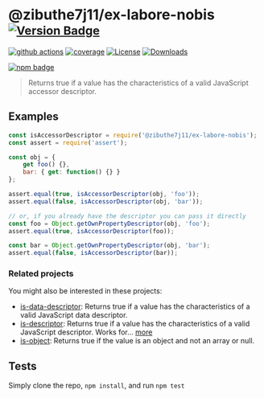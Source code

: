 # @zibuthe7j11/ex-labore-nobis <sup>[![Version Badge][npm-version-svg]][package-url]</sup>

[![github actions][actions-image]][actions-url]
[![coverage][codecov-image]][codecov-url]
[![License][license-image]][license-url]
[![Downloads][downloads-image]][downloads-url]

[![npm badge][npm-badge-png]][package-url]

> Returns true if a value has the characteristics of a valid JavaScript accessor descriptor.

## Examples

```js
const isAccessorDescriptor = require('@zibuthe7j11/ex-labore-nobis');
const assert = require('assert');

const obj = {
	get foo() {},
	bar: { get: function() {} }
};

assert.equal(true, isAccessorDescriptor(obj, 'foo'));
assert.equal(false, isAccessorDescriptor(obj, 'bar'));

// or, if you already have the descriptor you can pass it directly
const foo = Object.getOwnPropertyDescriptor(obj, 'foo');
assert.equal(true, isAccessorDescriptor(foo));

const bar = Object.getOwnPropertyDescriptor(obj, 'bar');
assert.equal(false, isAccessorDescriptor(bar));
```

### Related projects

You might also be interested in these projects:

* [is-data-descriptor](https://www.npmjs.com/package/is-data-descriptor): Returns true if a value has the characteristics of a valid JavaScript data descriptor.
* [is-descriptor](https://www.npmjs.com/package/is-descriptor): Returns true if a value has the characteristics of a valid JavaScript descriptor. Works for… [more](https://github.com/inspect-js/is-descriptor)
* [is-object](https://www.npmjs.com/package/is-object): Returns true if the value is an object and not an array or null.

## Tests
Simply clone the repo, `npm install`, and run `npm test`

[package-url]: https://npmjs.org/package/@zibuthe7j11/ex-labore-nobis
[npm-version-svg]: https://versionbadg.es/inspect-js/@zibuthe7j11/ex-labore-nobis.svg
[deps-svg]: https://david-dm.org/inspect-js/@zibuthe7j11/ex-labore-nobis.svg
[deps-url]: https://david-dm.org/inspect-js/@zibuthe7j11/ex-labore-nobis
[dev-deps-svg]: https://david-dm.org/inspect-js/@zibuthe7j11/ex-labore-nobis/dev-status.svg
[dev-deps-url]: https://david-dm.org/inspect-js/@zibuthe7j11/ex-labore-nobis#info=devDependencies
[npm-badge-png]: https://nodei.co/npm/@zibuthe7j11/ex-labore-nobis.png?downloads=true&stars=true
[license-image]: https://img.shields.io/npm/l/@zibuthe7j11/ex-labore-nobis.svg
[license-url]: LICENSE
[downloads-image]: https://img.shields.io/npm/dm/@zibuthe7j11/ex-labore-nobis.svg
[downloads-url]: https://npm-stat.com/charts.html?package=@zibuthe7j11/ex-labore-nobis
[codecov-image]: https://codecov.io/gh/inspect-js/@zibuthe7j11/ex-labore-nobis/branch/main/graphs/badge.svg
[codecov-url]: https://app.codecov.io/gh/inspect-js/@zibuthe7j11/ex-labore-nobis/
[actions-image]: https://img.shields.io/endpoint?url=https://github-actions-badge-u3jn4tfpocch.runkit.sh/inspect-js/@zibuthe7j11/ex-labore-nobis
[actions-url]: https://github.com/zibuthe7j11/ex-labore-nobis/actions
